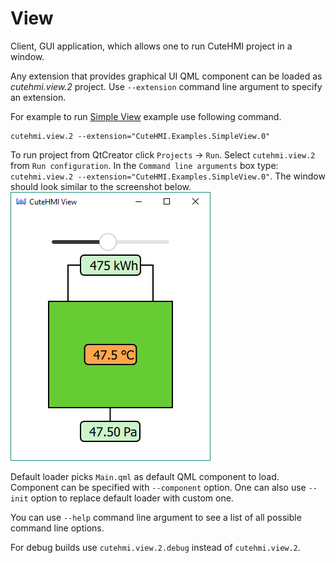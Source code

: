 # View

Client, GUI application, which allows one to run CuteHMI project in a window.

Any extension that provides graphical UI QML component can be loaded as *cutehmi.view.2* project. Use `--extension` command line
argument to specify an extension.

For example to run [Simple View](../../extensions/CuteHMI/Examples/SimpleView.0/) example use following command.
```
cutehmi.view.2 --extension="CuteHMI.Examples.SimpleView.0"
```

To run project from QtCreator click `Projects` -> `Run`. Select `cutehmi.view.2` from `Run configuration`. In the
`Command line arguments` box type: `cutehmi.view.2 --extension="CuteHMI.Examples.SimpleView.0"`.
The window should look similar to the screenshot below.
![SimpleView screenshot](doc/SimpleView.png)

Default loader picks `Main.qml` as default QML component to load. Component can be specified with `--component` option. One can also
use `--init` option to replace default loader with custom one.

You can use `--help` command line argument to see a list of all possible command line options.

For debug builds use `cutehmi.view.2.debug` instead of `cutehmi.view.2`.
